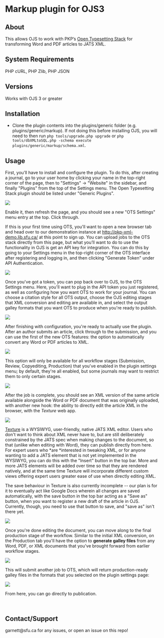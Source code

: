 Markup plugin for OJS3
======================

About
-----

This allows OJS to work with PKP’s [Open Typesetting Stack](https://pkp.sfu.ca/open-typesetting-stack/) for transforming Word and PDF articles to JATS XML.

System Requirements
-------------------

PHP cURL, PHP Zlib, PHP JSON

Versions
--------

Works with OJS 3 or greater

Installation
------------

-   Clone the plugin contents into the plugins/generic folder (e.g. plugins/generic/markup). If not doing this before installing OJS, you will need to then run `php tools/upgrade.php upgrade` or `php tools/dbXMLtoSQL.php -schema execute plugins/generic/markup/schema.xml`.

Usage
-----

First, you’ll have to install and configure the plugin. To do this, after creating a journal, go to your user home by clicking your name in the top-right corner of the page, then to "Settings" -\> "Website" in the sidebar, and finally "Plugins" from the top of the Settings menu. The Open Typesetting Stack plugin should be listed under "Generic Plugins".

![](https://github.com/kaschioudi/ojs3-markup/blob/master/readme-images/plugins.png?raw=true)

Enable it, then refresh the page, and you should see a new "OTS Settings" menu entry at the top. Click through.

If this is your first time using OTS, you'll want to open a new browser tab and head over to our demonstration instance at <http://pkp-xml-demo.lib.sfu.ca/> at this point to sign up. You can upload jobs to the OTS stack directly from this page, but what you’ll want to do to use the functionality in OJS is get an API key for integration. You can do this by going to your Settings menu in the top-right corner of the OTS interface after registering and logging in, and then clicking "Generate Token" under API Authentication.

![](https://github.com/kaschioudi/ojs3-markup/blob/master/readme-images/otsapikey.png?raw=true)

Once you've got a token, you can pop back over to OJS, to the OTS Settings menu. Here, you'll want to plug in the API token you just registered, as well as configuring how you want OTS to work for your journal. You can choose a citation style for all OTS output, choose the OJS editing stages that XML conversion and editing are available in, and select the output galley formats that you want OTS to produce when you're ready to publish.

![](https://github.com/kaschioudi/ojs3-markup/blob/master/readme-images/otssettings.png?raw=true)

After finishing with configuration, you're ready to actually use the plugin. After an author submits an article, click through to the submission, and you can use the first of the new OTS features: the option to automatically convert any Word or PDF articles to XML.

![](https://github.com/kaschioudi/ojs3-markup/blob/master/readme-images/convert.png?raw=true)

This option will only be available for all workflow stages (Submission, Review, Copyediting, Production) that you've enabled in the plugin settings menu; by default, they're all enabled, but some journals may want to restrict them to only certain stages.

![](https://github.com/kaschioudi/ojs3-markup/blob/master/readme-images/complete.png?raw=true)

After the job is complete, you should see an XML version of the same article available alongside the Word or PDF document that was originally uploaded, with another new hook: the ability to directly edit the article XML in the browser, with the *Texture* web app.

![](https://github.com/kaschioudi/ojs3-markup/blob/master/readme-images/edit.png?raw=true)

​[Texture](https://github.com/substance/texture) is a WYSIWYG, user-friendly, native JATS XML editor. Users who don't want to think about XML never have to, but are still deliberately constrained by the JATS spec when making changes to the document, so that (unlike when editing with Word), they can publish directly from here. For expert users who *are *interested in tweaking XML, or for anyone wanting to add a JATS element that is not yet implemented in the WYSIWYG, you can do this with the "Insert" button in the top bar. More and more JATS elements will be added over time so that they are rendered natively, and at the same time Texture will incorporate different custom views offering expert users greater ease of use when directly editing XML.

The save behaviour in Texture is also currently incomplete -- our plan is for it to eventually act like Google Docs wherein all changes are saved automatically, with the save button in the top bar acting as a "Save as" button, when you want to register a new draft of the article in OJS. Currently, though, you need to use that button to save, and "save as" isn't there yet.

![](https://github.com/kaschioudi/ojs3-markup/blob/master/readme-images/texture.png?raw=true)

Once you're done editing the document, you can move along to the final production stage of the workflow. Similar to the initial XML conversion, on the Production tab you'll have the option to **generate galley files** from any Word, PDF, or XML documents that you've brought forward from earlier workflow stages.

![](https://github.com/kaschioudi/ojs3-markup/blob/master/readme-images/galley.png?raw=true)

This will submit another job to OTS, which will return production-ready galley files in the formats that you selected on the plugin settings page:

![](https://github.com/kaschioudi/ojs3-markup/blob/master/readme-images/galleys.png?raw=true)

​From here, you can go directly to publication.

 

Contact/Support
---------------

garnett\@sfu.ca for any issues, or open an issue on this repo!
